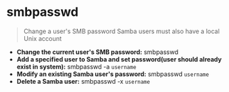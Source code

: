 # smbpasswd
> Change a user's SMB password
> Samba users must also have a local Unix account
- **Change the current user's SMB password:**
smbpasswd
- **Add a specified user to Samba and set password(user should already exist in system):**
smbpasswd -a `username`
- **Modify an existing Samba user's password:**
smbpasswd `username`
- **Delete a Samba user:**
smbpasswd -x `username`
